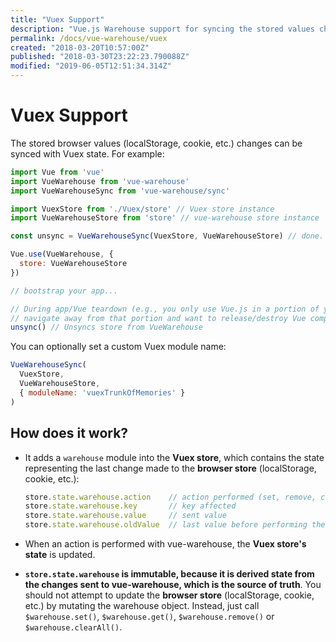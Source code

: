 ```yaml
---
title: "Vuex Support"
description: "Vue.js Warehouse support for syncing the stored values changes with Vuex state."
permalink: /docs/vue-warehouse/vuex
created: "2018-03-20T10:57:00Z"
published: "2018-03-30T23:22:23.790088Z"
modified: "2019-06-05T12:51:34.314Z"
---
```


# Vuex Support

The stored browser values (localStorage, cookie, etc.) changes can be synced with Vuex state. For example:

```javascript
import Vue from 'vue'
import VueWarehouse from 'vue-warehouse'
import VueWarehouseSync from 'vue-warehouse/sync'

import VuexStore from './Vuex/store' // Vuex store instance
import VueWarehouseStore from 'store' // vue-warehouse store instance

const unsync = VueWarehouseSync(VuexStore, VueWarehouseStore) // done. Returns an unsync callback function

Vue.use(VueWarehouse, {
  store: VueWarehouseStore
})

// bootstrap your app...

// During app/Vue teardown (e.g., you only use Vue.js in a portion of your app and you
// navigate away from that portion and want to release/destroy Vue components/resources)
unsync() // Unsyncs store from VueWarehouse
```

You can optionally set a custom Vuex module name:

```javascript
VueWarehouseSync(
  VuexStore,
  VueWarehouseStore,
  { moduleName: 'vuexTrunkOfMemories' }
)
```

## How does it work?

- It adds a `warehouse` module into the **Vuex store**, which contains the state representing the last change made to the **browser store** (localStorage, cookie, etc.):

  ```javascript
  store.state.warehouse.action    // action performed (set, remove, clearAll)
  store.state.warehouse.key       // key affected
  store.state.warehouse.value     // sent value
  store.state.warehouse.oldValue  // last value before performing the action
  ```

- When an action is performed with vue-warehouse, the **Vuex store's state** is updated.

- **`store.state.warehouse` is immutable, because it is derived state from the changes sent to vue-warehouse, which is the source of truth**. You should not attempt to update the **browser store** (localStorage, cookie, etc.) by mutating the warehouse object. Instead, just call `$warehouse.set()`, `$warehouse.get()`, `$warehouse.remove()` or `$warehouse.clearAll()`.
